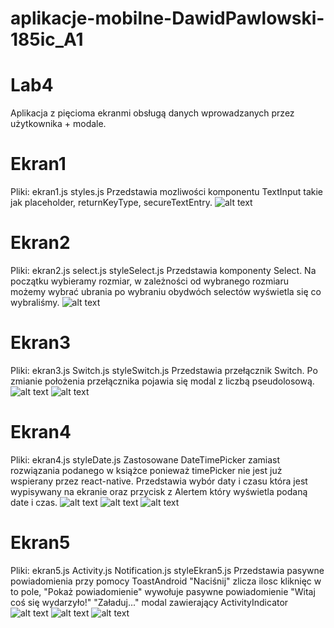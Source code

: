 # aplikacje-mobilne-DawidPawlowski-185ic_A1

# Lab4
Aplikacja z pięcioma ekranmi obsługą danych wprowadzanych przez użytkownika + modale.

# Ekran1
Pliki: ekran1.js styles.js
Przedstawia mozliwości komponentu TextInput takie jak placeholder, returnKeyType, secureTextEntry.
![alt text](https://github.com/DawidPawlowski123/aplikacje-mobilne-DawidPawlowski-185ic_A1/blob/master/Lab4/1.png)

# Ekran2
Pliki: ekran2.js select.js styleSelect.js
Przedstawia komponenty Select. Na początku wybieramy rozmiar, w zależności od wybranego rozmiaru możemy wybrać ubrania po wybraniu obydwóch selectów wyświetla się co wybraliśmy.
![alt text](https://github.com/DawidPawlowski123/aplikacje-mobilne-DawidPawlowski-185ic_A1/blob/master/Lab4/2.png)

# Ekran3
Pliki: ekran3.js Switch.js styleSwitch.js
Przedstawia przełącznik Switch. Po zmianie położenia przełącznika pojawia się modal z liczbą pseudolosową.
![alt text](https://github.com/DawidPawlowski123/aplikacje-mobilne-DawidPawlowski-185ic_A1/blob/master/Lab4/3.png)
![alt text](https://github.com/DawidPawlowski123/aplikacje-mobilne-DawidPawlowski-185ic_A1/blob/master/Lab4/3.1.png)

# Ekran4
Pliki: ekran4.js styleDate.js
Zastosowane DateTimePicker zamiast rozwiązania podanego w książce ponieważ timePicker nie jest już wspierany przez react-native.
Przedstawia wybór daty i czasu która jest wypisywany na ekranie oraz przycisk z Alertem który wyświetla podaną date i czas.
![alt text](https://github.com/DawidPawlowski123/aplikacje-mobilne-DawidPawlowski-185ic_A1/blob/master/Lab4/4.png)
![alt text](https://github.com/DawidPawlowski123/aplikacje-mobilne-DawidPawlowski-185ic_A1/blob/master/Lab4/4.1.png)
![alt text](https://github.com/DawidPawlowski123/aplikacje-mobilne-DawidPawlowski-185ic_A1/blob/master/Lab4/4.2.png)

# Ekran5
Pliki: ekran5.js Activity.js Notification.js styleEkran5.js
Przedstawia pasywne powiadomienia przy pomocy ToastAndroid "Naciśnij" zlicza ilosc kliknięc w to pole, 
"Pokaż powiadomienie" wywołuje pasywne powiadomienie "Witaj coś się wydarzyło!"
"Załaduj..." modal zawierający ActivityIndicator
![alt text](https://github.com/DawidPawlowski123/aplikacje-mobilne-DawidPawlowski-185ic_A1/blob/master/Lab4/5.png)
![alt text](https://github.com/DawidPawlowski123/aplikacje-mobilne-DawidPawlowski-185ic_A1/blob/master/Lab4/5.1.png)
![alt text](https://github.com/DawidPawlowski123/aplikacje-mobilne-DawidPawlowski-185ic_A1/blob/master/Lab4/5.2.png)
